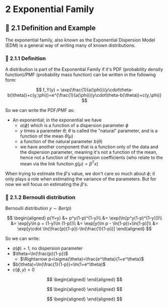 # 2 Exponential Family

## :herb: 2.1 Definition and Example

The exponential family, also known as the Exponential Dispersion Model (EDM) is a general way of writing many of known distributions.

### :apple: 2.1.1 Definition
A distribution is part of the Exponential Family if it's PDF (probability density function)/PMF (probability mass function) can be written in the following form:

$$
f_Y(y) = \exp(\frac{1}{a(\phi)}(y\cdot\theta-b(\theta))+c(y,\phi))=e^{\frac{1}{a(\phi)}(y\cdot\theta-b(\theta))+c(y,\phi)}
$$

So we can write the PDF/PMF as:
- An exponential; in the exponential we have
  - $a(\phi)$ which is a function of a dispersion parameter $\phi$
  - $y$ times a parameter $\theta$; $\theta$ is called the "natural" parameter, and is a function of the mean $\theta(\mu)$
  - a function of the natural parameter $b(\theta)$
  - we have another component that is a function only of the data and the dispersion parameter, meaning it's not a function of the mean, hence not a function of the regression coefficients (who relate to the mean via the link function $g(\mu)=\beta^Tx$)

When trying to estimate the $\beta$'s value, we don't care so much about $\phi$; it only plays a role when estimating the variance of the parameters. But for now we will focus on estimating the $\beta$'s.

### :apple: 2.1.2 Bernoulli distribution
Bernoulli distribution $y\sim Ber(p)$

$$
\begin{aligned}
p(Y=y) &= p^y(1-p)^{1-y}\\
&= \exp(\ln[p^y(1-p)^{1-y}])\\
&= \exp[y\ln p + (1-y)\ln (1-p)]\\
&= \exp[y(\ln p - \ln(1-p))+\ln(1-p)]\\
&= \exp[y\cdot \ln(\frac{p}{1-p})-\ln(\frac{1}{1-p})]
\end{aligned}
$$

So we can write:
- $a(\phi)=1$, no dispersion parameter
- $\theta=\ln(\frac{p}{1-p})$
  - $\Rightarrow p=\sigma(\theta)=\frac{e^\theta}{1+e^\theta}$ 
- $b(\theta)=\ln(\frac{1}{1-p})=\ln(1+e^\theta)$
- $c(\phi,y)=0$

$$
\begin{aligned}
\end{aligned}
$$



$$
\begin{aligned}
\end{aligned}
$$



$$
\begin{aligned}
\end{aligned}
$$
